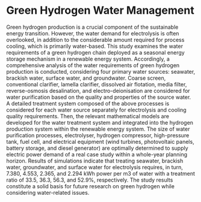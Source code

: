 # Green Hydrogen Water Management
Green hydrogen production is a crucial component of the sustainable energy transition. However, the water demand for electrolysis is often overlooked, in addition to the considerable amount required for process cooling, which is primarily water-based. This study examines the water requirements of a green hydrogen chain deployed as a seasonal energy storage mechanism in a renewable energy system. Accordingly, a comprehensive analysis of the water requirements of green hydrogen production is conducted, considering four primary water sources: seawater, brackish water, surface water, and groundwater. Coarse screen, conventional clarifier, lamella clarifier, dissolved air flotation, media filter, reverse-osmosis desalination, and electro-deionisation are considered for water purification based on the quality and properties of the source water. A detailed treatment system composed of the above processes is considered for each water source separately for electrolysis and cooling quality requirements. Then, the relevant mathematical models are developed for the water treatment system and integrated into the hydrogen production system within the renewable energy system. The size of water purification processes, electrolyser, hydrogen compressor, high-pressure tank, fuel cell, and electrical equipment (wind turbines, photovoltaic panels, battery storage, and diesel generator) are optimally determined to supply electric power demand of a real case study within a whole-year planning horizon. Results of simulations indicate that treating seawater, brackish water, groundwater, and surface water for electrolysis requires, in turn, 7.380, 4.553, 2.365, and 2.294 kWh power per m3 of water with a treatment ratio of 33.5, 36.3, 56.3, and 52.9%, respectively. The study results constitute a solid basis for future research on green hydrogen while considering water-related issues.
